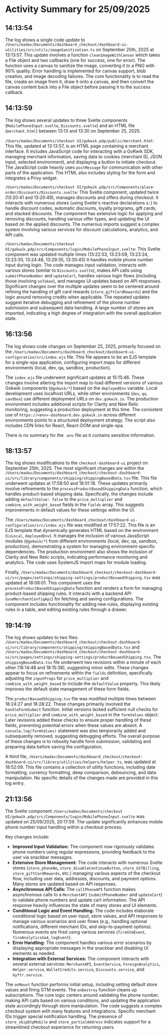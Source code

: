 # Activity Summary for 25/09/2025

## 14:13:54
The log shows a single code update to `/Users/madav/Documents/dashboard_checkout/dashboard-ui-utilities/src/utils/imageSanitization.ts` on September 25th, 2025 at 13:13:57.  This update involves a function `cleanImageWithCanvas` which takes a File object and two callbacks (one for success, one for error). The function uses a canvas to sanitize the image, converting it to a PNG with 90% quality. Error handling is implemented for canvas support, blob creation, and image decoding failures.  The core functionality is to read the file, create an image from it, draw it onto a canvas, and then convert the canvas content back into a File object before passing it to the success callback.


## 14:13:59
The log shows several updates to three Svelte components (`MobilePhoneInput.svelte`, `Discounts.svelte`) and an HTML file (`merchant.html`) between 13:13 and 13:30 on September 25, 2025.

`/Users/madav/Documents/checkout UI/gokwik.pdp/public/merchant.html`: This file, updated at 13:13:57, is an HTML page containing a merchant interface.  It includes JavaScript code for interacting with a GoKwik SDK, managing merchant information, saving data to cookies (merchant ID, JSON input, selected environment), and displaying a button to initiate checkout. The JavaScript code heavily uses `postMessage` for communication with other parts of the application.  The HTML also includes styling for the form and integrates a Privy widget.

`/Users/madav/Documents/checkout UI/gokwik.pdp/src/Components/place-order/Discounts/Discounts.svelte`: This Svelte component, updated twice (13:20:41 and 13:20:49), manages discounts and offers during checkout. It interacts with numerous stores (using Svelte's reactive declarations `$:`) to handle discount codes, automatic discounts, loyalty programs, gift cards, and stacked discounts. The component has extensive logic for applying and removing discounts, handling various offer types, and updating the UI based on the applied discounts.  The numerous imports suggest a complex system involving various services for discount calculations, analytics, and API calls.

`/Users/madav/Documents/checkout UI/gokwik.pdp/src/Components/login/MobilePhoneInput.svelte`: This Svelte component was updated multiple times (13:22:53, 13:23:09, 13:23:24, 13:23:30, 13:24:48, 13:29:35, 13:30:45)  It handles mobile phone number input during login.  The code manages input validation, interacts with various stores (similar to `Discounts.svelte`), makes API calls using `submitPhoneNumber` and `updateCart`, handles various login flows (including those involving `soToken`), and manages UI updates based on API responses.  Significant changes over the multiple updates seem to be centered around refining the handling of gift card rewards (`store_giftCardRewards`) and the logic around removing credits when applicable.  The repeated updates suggest iterative debugging and refinement of the phone number submission and subsequent data handling.  A large number of stores are imported, indicating a high degree of integration with the overall application state.


## 16:13:56
The log shows code changes on September 25, 2025, primarily focused on the `/Users/madav/Documents/dashboard_checkout/dashboard-ui-configuration/src/index.ejs` file.  This file appears to be an EJS template for a single-spa application, configuring import maps for different environments (local, dev, qa, sandbox, production).

The `index.ejs` file underwent significant updates at 15:15:46.  These changes involve altering the import map to load different versions of various Gokwik components (`@gokwik/*`) based on the `deployedEnv` variable.  Local development uses localhost URLs, while other environments (`dev`, `qa`, `sandbox`) use different deployment URLs on `dev.gokwik.in`.  The production environment includes additional scripts for Clarity and New Relic monitoring, suggesting a production deployment at this time.  The consistent use of `https://<env>-dashboard.dev.gokwik.in` across different environments points to a structured deployment strategy.  The script also includes CDN links for React, React-DOM and single-spa.

There is no summary for the `.env` file as it contains sensitive information.


## 18:13:57
The log shows modifications to the `checkout-dashboard-ui` project on September 25th, 2025.  The most significant changes are within the `/Users/madav/Documents/dashboard_checkout/checkout-dashboard-ui/src/library/components/shipping/shippingBasedData.tsx` file.  This file underwent updates at 17:58:50 and 18:01:18.  These updates primarily involve refinements to the `processProductBasedShippingData` function, which handles product-based shipping data.  Specifically, the changes include adding `defaultValue: false` to the `price_multiplier` and `combine_with_weight_based` fields in the `fields` array. This suggests improvements in default values for these settings within the UI.


The `/Users/madav/Documents/dashboard_checkout/dashboard-ui-configuration/src/index.ejs` file was modified at 17:57:22. This file is an EJS template that dynamically generates HTML based on the environment (`isLocal`, `deployedEnv`). It manages the inclusion of various JavaScript modules (`@gokwik/*`)  from different environments (local, dev, qa, sandbox, production), demonstrating a system for managing environment-specific dependencies. The production environment also shows the inclusion of Clarity and New Relic scripts, indicating performance monitoring and analytics.  The code uses SystemJS import maps for module loading.


Finally, `/Users/madav/Documents/dashboard_checkout/checkout-dashboard-ui/src/pages/settings/shipping-settings/productBasaedShipping.tsx` was updated at 18:08:01. This component uses the `processProductBasedShippingData` function and renders a form for managing product-based shipping rules. It interacts with a backend API (`useMerchantConfigApi`) for fetching and saving configurations. The component includes functionality for adding new rules, displaying existing rules in a table, and editing existing rules through a drawer.


## 19:14:19
The log shows updates to two files: `/Users/madav/Documents/dashboard_checkout/checkout-dashboard-ui/src/library/components/shipping/shippingBasedData.tsx` and `/Users/madav/Documents/dashboard_checkout/checkout-dashboard-ui/src/pages/settings/shipping-settings/productBasaedShipping.tsx`.  The `shippingBasedData.tsx` file underwent two revisions within a minute of each other (18:14:48 and 18:15:38), suggesting minor edits.  These changes appear to focus on refinements within the `fields` definition, specifically  adjusting the `inputProps` for `price_multiplier` and `combine_with_weight_based` to include the `defaultValue` property.  This likely improves the default state management of these form fields.


The `productBasaedShipping.tsx` file was modified multiple times between 18:24:27 and 18:28:22.  These changes primarily involved the `handleFormSubmit` function.  Initial versions lacked sufficient null checks for `price_multiplier` and `combine_with_weight_based` in the `formValues` object. Later revisions added these checks to ensure proper handling of these fields, preventing potential errors when these values are absent.  A `console.log(formValues)` statement was also temporarily added and subsequently removed, suggesting debugging efforts.  The overall purpose of these changes is to robustly handle form submission, validating and preparing data before saving the configuration.

A third file, `/Users/madav/Documents/dashboard_checkout/checkout-dashboard-ui/src/library/utilities/helpers/helper.ts`, was updated at 18:52:09.  This file contains a collection of utility functions, including date formatting, currency formatting, deep comparison, debouncing, and data manipulation.  No specific details of the changes made are provided in this log entry.


## 21:13:56
The Svelte component `/Users/madav/Documents/checkout UI/gokwik.pdp/src/Components/login/MobilePhoneInput.svelte` was updated on 25/09/2025, 20:17:59.  The update significantly enhances mobile phone number input handling within a checkout process.

Key changes include:

* **Improved Input Validation:**  The component now rigorously validates phone numbers using regular expressions, providing feedback to the user via snackbar messages.
* **Extensive Store Management:** The code interacts with numerous Svelte stores (`store_phoneNo`, `store_disableContinueButton`, `store_GSTBilling`, `store_giftCardRewards`, etc.) managing various aspects of the checkout flow, including user data, addresses, discounts, and payment options.  Many stores are updated based on API responses.
* **Asynchronous API Calls:** The `callPhoneAPI` function makes asynchronous calls to a `MerchantAPI` (`submitPhoneNumber` and `updateCart`) to validate phone numbers and update cart information.  The API response heavily influences the state of many stores and UI elements.
* **Conditional Logic and Event Handling:**  The code includes elaborate conditional logic based on user input, store values, and API responses to manage various scenarios and user flows (e.g., handling optional notifications, different merchant IDs, and skip-to-payment options).  Numerous events are fired using various services (`fireGtmEvent`, `fireAnalyticsGa4`, `logEvent`).
* **Error Handling:**  The component handles various error scenarios by displaying appropriate messages in the snackbar and disabling UI elements as needed.
* **Integration with External Services:** The component interacts with several external services:  `MerchantAPI`, `EventService`, `ForeignAnalytics`, `Helper.service`, `WalletCredits.service`, `Discounts.service`, and `Gyftr.service`.


The `onMount` function performs initial setup, including setting default store values and firing GTM events. The `onDestroy` function cleans up subscriptions.  The core logic centers around validating the phone number, making API calls based on various conditions, and updating the application state accordingly through store manipulation.  The code suggests a complex checkout system with many features and integrations.  Specific merchant IDs trigger special notification handling.  The presence of  `store_skipOtpMobile` and `store_partialAddress` indicates support for a streamlined checkout experience for returning users.
